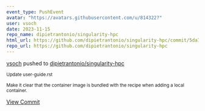 ```yaml
---
event_type: PushEvent
avatar: "https://avatars.githubusercontent.com/u/814322?"
user: vsoch
date: 2023-11-15
repo_name: dipietrantonio/singularity-hpc
html_url: https://github.com/dipietrantonio/singularity-hpc/commit/5da748ee16b2032e74c36116066848dcce0da7bc
repo_url: https://github.com/dipietrantonio/singularity-hpc
---
```


<a href='https://github.com/vsoch' target='_blank'>vsoch</a> pushed to <a href='https://github.com/dipietrantonio/singularity-hpc' target='_blank'>dipietrantonio/singularity-hpc</a>

<small>Update user-guide.rst

Make it clear that the container image is bundled with the recipe when adding a local container.</small>

<a href='https://github.com/dipietrantonio/singularity-hpc/commit/5da748ee16b2032e74c36116066848dcce0da7bc' target='_blank'>View Commit</a>